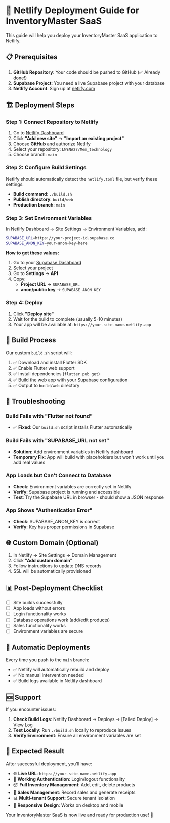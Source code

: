 # 🚀 Netlify Deployment Guide for InventoryMaster SaaS

This guide will help you deploy your InventoryMaster SaaS application to Netlify.

## 📋 Prerequisites

1. **GitHub Repository**: Your code should be pushed to GitHub (✅ Already done!)
2. **Supabase Project**: You need a live Supabase project with your database
3. **Netlify Account**: Sign up at [netlify.com](https://netlify.com)

## 🏗️ Deployment Steps

### Step 1: Connect Repository to Netlify

1. Go to [Netlify Dashboard](https://app.netlify.com)
2. Click **"Add new site"** → **"Import an existing project"**
3. Choose **GitHub** and authorize Netlify
4. Select your repository: `LWENA27/Mem_technology`
5. Choose branch: `main`

### Step 2: Configure Build Settings

Netlify should automatically detect the `netlify.toml` file, but verify these settings:

- **Build command**: `./build.sh`
- **Publish directory**: `build/web`
- **Production branch**: `main`

### Step 3: Set Environment Variables

In Netlify Dashboard → Site Settings → Environment Variables, add:

```bash
SUPABASE_URL=https://your-project-id.supabase.co
SUPABASE_ANON_KEY=your-anon-key-here
```

**How to get these values:**
1. Go to your [Supabase Dashboard](https://supabase.com/dashboard)
2. Select your project
3. Go to **Settings** → **API**
4. Copy:
   - **Project URL** → `SUPABASE_URL`
   - **anon/public key** → `SUPABASE_ANON_KEY`

### Step 4: Deploy

1. Click **"Deploy site"**
2. Wait for the build to complete (usually 5-10 minutes)
3. Your app will be available at: `https://your-site-name.netlify.app`

## 🔧 Build Process

Our custom `build.sh` script will:

1. ✅ Download and install Flutter SDK
2. ✅ Enable Flutter web support
3. ✅ Install dependencies (`flutter pub get`)
4. ✅ Build the web app with your Supabase configuration
5. ✅ Output to `build/web` directory

## 🐛 Troubleshooting

### Build Fails with "Flutter not found"
- ✅ **Fixed**: Our `build.sh` script installs Flutter automatically

### Build Fails with "SUPABASE_URL not set"
- **Solution**: Add environment variables in Netlify dashboard
- **Temporary Fix**: App will build with placeholders but won't work until you add real values

### App Loads but Can't Connect to Database
- **Check**: Environment variables are correctly set in Netlify
- **Verify**: Supabase project is running and accessible
- **Test**: Try the Supabase URL in browser - should show a JSON response

### App Shows "Authentication Error"
- **Check**: SUPABASE_ANON_KEY is correct
- **Verify**: Key has proper permissions in Supabase

## 🌐 Custom Domain (Optional)

1. In Netlify → Site Settings → Domain Management
2. Click **"Add custom domain"**
3. Follow instructions to update DNS records
4. SSL will be automatically provisioned

## 📊 Post-Deployment Checklist

- [ ] Site builds successfully
- [ ] App loads without errors
- [ ] Login functionality works
- [ ] Database operations work (add/edit products)
- [ ] Sales functionality works
- [ ] Environment variables are secure

## 🔄 Automatic Deployments

Every time you push to the `main` branch:
- ✅ Netlify will automatically rebuild and deploy
- ✅ No manual intervention needed
- ✅ Build logs available in Netlify dashboard

## 🆘 Support

If you encounter issues:

1. **Check Build Logs**: Netlify Dashboard → Deploys → [Failed Deploy] → View Log
2. **Test Locally**: Run `./build.sh` locally to reproduce issues
3. **Verify Environment**: Ensure all environment variables are set

## 🎯 Expected Result

After successful deployment, you'll have:
- 🌐 **Live URL**: `https://your-site-name.netlify.app`
- 🔐 **Working Authentication**: Login/logout functionality
- 📦 **Full Inventory Management**: Add, edit, delete products
- 🛒 **Sales Management**: Record sales and generate receipts
- 📊 **Multi-tenant Support**: Secure tenant isolation
- 📱 **Responsive Design**: Works on desktop and mobile

Your InventoryMaster SaaS is now live and ready for production use! 🚀